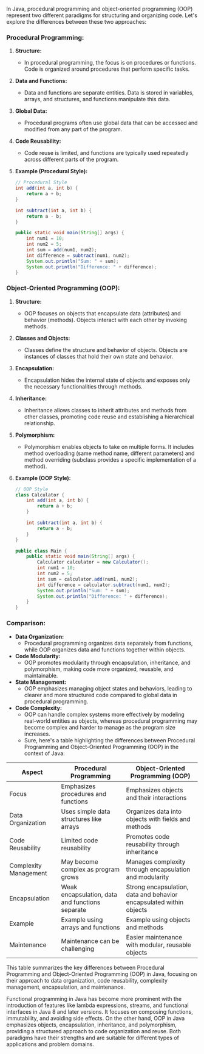 

In Java, procedural programming and object-oriented programming (OOP) represent two different paradigms for structuring and organizing code. Let's explore the differences between these two approaches:

### Procedural Programming:

1. **Structure:**
   - In procedural programming, the focus is on procedures or functions. Code is organized around procedures that perform specific tasks.

2. **Data and Functions:**
   - Data and functions are separate entities. Data is stored in variables, arrays, and structures, and functions manipulate this data.

3. **Global Data:**
   - Procedural programs often use global data that can be accessed and modified from any part of the program.

4. **Code Reusability:**
   - Code reuse is limited, and functions are typically used repeatedly across different parts of the program.

5. **Example (Procedural Style):**
   ```java
   // Procedural Style
   int add(int a, int b) {
       return a + b;
   }

   int subtract(int a, int b) {
       return a - b;
   }

   public static void main(String[] args) {
       int num1 = 10;
       int num2 = 5;
       int sum = add(num1, num2);
       int difference = subtract(num1, num2);
       System.out.println("Sum: " + sum);
       System.out.println("Difference: " + difference);
   }
   ```

### Object-Oriented Programming (OOP):

1. **Structure:**
   - OOP focuses on objects that encapsulate data (attributes) and behavior (methods). Objects interact with each other by invoking methods.

2. **Classes and Objects:**
   - Classes define the structure and behavior of objects. Objects are instances of classes that hold their own state and behavior.

3. **Encapsulation:**
   - Encapsulation hides the internal state of objects and exposes only the necessary functionalities through methods.

4. **Inheritance:**
   - Inheritance allows classes to inherit attributes and methods from other classes, promoting code reuse and establishing a hierarchical relationship.

5. **Polymorphism:**
   - Polymorphism enables objects to take on multiple forms. It includes method overloading (same method name, different parameters) and method overriding (subclass provides a specific implementation of a method).

6. **Example (OOP Style):**
   ```java
   // OOP Style
   class Calculator {
       int add(int a, int b) {
           return a + b;
       }

       int subtract(int a, int b) {
           return a - b;
       }
   }

   public class Main {
       public static void main(String[] args) {
           Calculator calculator = new Calculator();
           int num1 = 10;
           int num2 = 5;
           int sum = calculator.add(num1, num2);
           int difference = calculator.subtract(num1, num2);
           System.out.println("Sum: " + sum);
           System.out.println("Difference: " + difference);
       }
   }
   ```

### Comparison:

- **Data Organization:**
  - Procedural programming organizes data separately from functions, while OOP organizes data and functions together within objects.
- **Code Modularity:**
  - OOP promotes modularity through encapsulation, inheritance, and polymorphism, making code more organized, reusable, and maintainable.
- **State Management:**
  - OOP emphasizes managing object states and behaviors, leading to clearer and more structured code compared to global data in procedural programming.
- **Code Complexity:**
  - OOP can handle complex systems more effectively by modeling real-world entities as objects, whereas procedural programming may become complex and harder to manage as the program size increases.
  - Sure, here's a table highlighting the differences between Procedural Programming and Object-Oriented Programming (OOP) in the context of Java:

| Aspect                       | Procedural Programming                         | Object-Oriented Programming (OOP)                   |
|------------------------------|------------------------------------------------|------------------------------------------------------|
| Focus                        | Emphasizes procedures and functions           | Emphasizes objects and their interactions            |
| Data Organization            | Uses simple data structures like arrays        | Organizes data into objects with fields and methods  |
| Code Reusability             | Limited code reusability                       | Promotes code reusability through inheritance        |
| Complexity Management        | May become complex as program grows            | Manages complexity through encapsulation and modularity |
| Encapsulation                | Weak encapsulation, data and functions separate | Strong encapsulation, data and behavior encapsulated within objects |
| Example                      | Example using arrays and functions             | Example using objects and methods                    |
| Maintenance                  | Maintenance can be challenging                 | Easier maintenance with modular, reusable objects    |

This table summarizes the key differences between Procedural Programming and Object-Oriented Programming (OOP) in Java, focusing on their approach to data organization, code reusability, complexity management, encapsulation, and maintenance.

Functional programming in Java has become more prominent with the introduction of features like lambda expressions, streams, and functional interfaces in Java 8 and later versions. It focuses on composing functions, immutability, and avoiding side effects. On the other hand, OOP in Java emphasizes objects, encapsulation, inheritance, and polymorphism, providing a structured approach to code organization and reuse. Both paradigms have their strengths and are suitable for different types of applications and problem domains.
